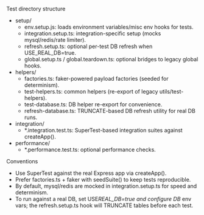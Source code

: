 Test directory structure

- setup/
  - env.setup.js: loads environment variables/misc env hooks for tests.
  - integration.setup.ts: integration-specific setup (mocks mysql/redis/rate limiter).
  - refresh.setup.ts: optional per-test DB refresh when USE_REAL_DB=true.
  - global.setup.ts / global.teardown.ts: optional bridges to legacy global hooks.
- helpers/
  - factories.ts: faker-powered payload factories (seeded for determinism).
  - test-helpers.ts: common helpers (re-export of legacy utils/test-helpers).
  - test-database.ts: DB helper re-export for convenience.
  - refresh-database.ts: TRUNCATE-based DB refresh utility for real DB runs.
- integration/
  - \*.integration.test.ts: SuperTest-based integration suites against createApp().
- performance/
  - \*.performance.test.ts: optional performance checks.

Conventions

- Use SuperTest against the real Express app via createApp().
- Prefer factories.ts + faker with seedSuite() to keep tests reproducible.
- By default, mysql/redis are mocked in integration.setup.ts for speed and determinism.
- To run against a real DB, set USE*REAL_DB=true and configure DB* env vars; the
  refresh.setup.ts hook will TRUNCATE tables before each test.
